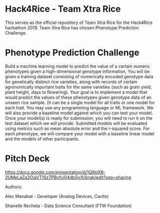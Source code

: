 # Hack4Rice - Team Xtra Rice

This serves as the official repository of Team Xtra Rice for the Hack4Rice hackathon 2019. 
Team Xtra Rice has chosen Phenotype Prediction Challenge. 


# Phenotype Prediction Challenge
Build a machine learning model to predict the value of a certain numeric phenotypes given a high-dimensional genotype information,
You will be given a training dataset consisting of numerically encoded genotype data for genetically distinct rice varieties, along with records of certain agronomically important traits for the same varieties (such as grain yield, plant height, days to flowering). Your goal is to implement a model that would predict the values of these phenotypes given genotype data of an unseen rice sample. (It can be a single model for all traits or one model for each trait. You may use any programming language or ML framework. We will also provide a baseline model against which you can test your model. Once your model(s) is ready for submission, you will need to run it on the test dataset which we will provide. Submitted models will be evaluated using metrics such as mean absolute error and the r-squared score. For each phenotype, we will compare your model with a baseline linear model and the models of other participants.

# Pitch Deck
https://docs.google.com/presentation/d/1Q9sjX8-2UMeLaZa2OiaVT1Sz7PBvfcj04dbGvXiSngk/edit?usp=sharing


Authors:

Alec Manabat - Developer (Analog Devices, Cavite)

Shanelle Recheta - Data Science Consultant (FTW Foundation) 